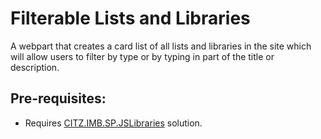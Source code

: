 # Filterable Lists and Libraries

A webpart that creates a card list of all lists and libraries in the site which will allow users to filter by type or by typing in part of the title or description.

## Pre-requisites:
- Requires [CITZ.IMB.SP.JSLibraries](../jslibraries) solution.
